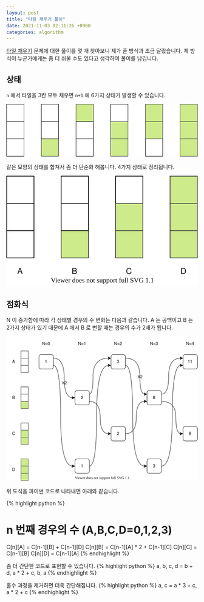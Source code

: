 ```yaml
---
layout: post
title: "타일 채우기 풀이"
date: 2021-11-03 02:11:26 +0900
categories: algorithm
---
```


[타일 채우기](https://www.acmicpc.net/problem/2133)
문제에 대한 풀이를 몇 개 찾아보니 제가 푼 방식과 조금 달랐습니다.
제 방식이 누군가에게는 좀 더 쉬울 수도 있다고 생각하여 풀이를 남깁니다.

## 상태

`n` 에서 타일을 3칸 모두 채우면 `n+1` 에 6가지 상태가 발생할 수 있습니다.

![타일채우기](/img/tri-tiling-solution/tri-tiling-solution-state-1.svg)

같은 모양의 상태를 합쳐서 좀 더 단순화 해봅니다. 4가지 상태로 정리됩니다.

![타일채우기](/img/tri-tiling-solution/tri-tiling-solution-state-2.svg)

## 점화식

N 이 증가함에 따라 각 상태별 경우의 수 변화는 다음과 같습니다.
A 는 공백이고 B 는 2가지 상태가 있기 때문에
A 에서 B 로 변할 때는 경우의 수가 2배가 됩니다.

![타일채우기](/img/tri-tiling-solution/tri-tiling-solution-diagram.svg)

위 도식을 파이썬 코드로 나타내면 아래와 같습니다.

{% highlight python %}
# n 번째 경우의 수 (A,B,C,D=0,1,2,3)
C[n][A] = C[n-1][B] + C[n-1][D]
C[n][B] = C[n-1][A] * 2 + C[n-1][C]
C[n][C] = C[n-1][B]
C[n][D] = C[n-1][A]
{% endhighlight %}

좀 더 간단한 코드로 표현할 수 있습니다.
{% highlight python %}
a, b, c, d = b + d, a * 2 + c, b, a
{% endhighlight %}

홀수 과정을 제거하면 더욱 간단해집니다.
{% highlight python %}
a, c = a * 3 + c, a * 2 + c
{% endhighlight %}